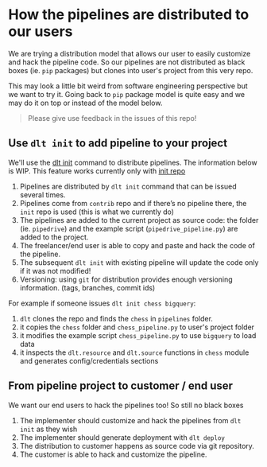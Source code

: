 # How the pipelines are distributed to our users

We are trying a distribution model that allows our user to easily customize and hack the pipeline code. So our pipelines are not distributed as black boxes (ie. `pip` packages) but clones into user's project from this very repo.

This may look a little bit weird from software engineering perspective but we want to try it. Going back to `pip` package model is quite easy and we may do it on top or instead of the model below.

> Please give use feedback in the issues of this repo!

## Use `dlt init` to add pipeline to your project

We'll use the [dlt init](https://dlthub.com/docs/command-line-interface) command to distribute pipelines. The information below is WIP. This feature works currently only with [init repo](https://github.com/dlt-hub/python-dlt-init-template)


1. Pipelines are distributed by `dlt init` command that can be issued several times.
2. Pipelines come from `contrib` repo and if there’s no pipeline there, the `init` repo is used (this is what we currently do)
3. The pipelines are added to the current project as source code: the folder (ie. `pipedrive`) and the example script (`pipedrive_pipeline.py`) are added to the project.
4. The freelancer/end user is able to copy and paste and hack the code of the pipeline.
5. The subsequent `dlt init` with existing pipeline will update the code only if it was not modified!
6. Versioning: using `git` for distribution provides enough versioning information. (tags, branches, commit ids)

For example if someone issues `dlt init chess bigquery`:

1. `dlt` clones the repo and finds the `chess` in `pipelines` folder.
2. it copies the `chess` folder and `chess_pipeline.py` to user's project folder
3. it modifies the example script `chess_pipeline.py` to use `bigquery` to load data
4. it inspects the `dlt.resource` and `dlt.source` functions in `chess` module and generates config/credentials sections


## From pipeline project to customer / end user
We want our end users to hack the pipelines too! So still no black boxes

1. The implementer should customize and hack the pipelines from `dlt init` as they wish
2. The implementer should generate deployment with `dlt deploy`
3. The distribution to customer happens as source code via git repository.
4. The customer is able to hack and customize the pipeline.
